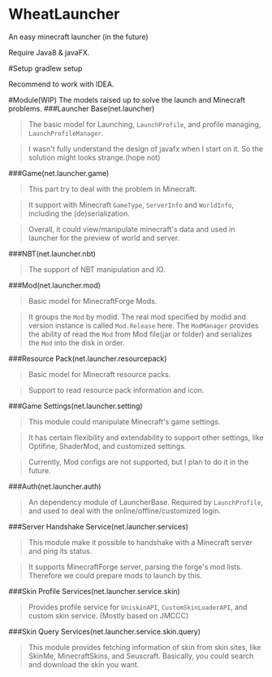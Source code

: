 # WheatLauncher
An easy minecraft launcher (in the future)

Require Java8 & javaFX.

#Setup
gradlew setup

Recommend to work with IDEA.

#Module(WIP)
The models raised up to solve the launch and Minecraft problems.
###Launcher Base(net.launcher)
> The basic model for Launching, `LaunchProfile`, and profile managing, `LaunchProfileManager`.

> I wasn't fully understand the design of javafx when I start on it. So the solution might looks strange.(hope not)

###Game(net.launcher.game)
> This part try to deal with the problem in Minecraft.

> It support with Minecraft `GameType`, `ServerInfo` and `WorldInfo`, including the (de)serialization.

> Overall, it could view/manipulate minecraft's data and used in launcher for the preview of world and server.

###NBT(net.launcher.nbt)
> The support of NBT manipulation and IO.

###Mod(net.launcher.mod)
> Basic model for MinecraftForge Mods.

> It groups the `Mod` by modid. The real mod specified by modid and version instance is called `Mod.Release` here.
> The `ModManager` provides the ability of read the `Mod` from Mod file(jar or folder) and serializes the `Mod` into the disk in order.

###Resource Pack(net.launcher.resourcepack)
> Basic model for Minecraft resource packs.

> Support to read resource pack information and icon.

###Game Settings(net.launcher.setting)
> This module could manipulate Minecraft's game settings.

> It has certain flexibility and extendability to support other settings, like Optifine, ShaderMod, and customized settings.

> Currently, Mod configs are not supported, but I plan to do it in the future.

###Auth(net.launcher.auth)
> An dependency module of LauncherBase. Required by `LaunchProfile`, and used to deal with the online/offline/customized login.

###Server Handshake Service(net.launcher.services)
> This module make it possible to handshake with a Minecraft server and ping its status.

> It supports MinecraftForge server, parsing the forge's mod lists. Therefore we could prepare mods to launch by this.

###Skin Profile Services(net.launcher.service.skin)
> Provides profile service for `UniskinAPI`, `CustomSkinLoaderAPI`, and custom skin service. (Mostly based on JMCCC)

###Skin Query Services(net.launcher.service.skin.query)
> This module provides fetching information of skin from skin sites, like SkinMe, MinecraftSkins, and Seuscraft. Basically, you could search and download the skin you want.
